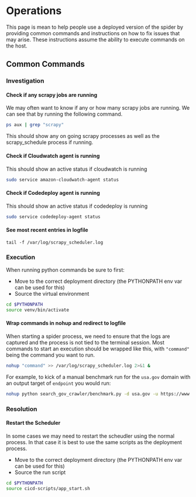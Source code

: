 # Operations
This page is mean to help people use a deployed version of the spider by providing common commands and instructions on how to fix issues that may arise.  These instructions assume the ability to execute commands on the host.

## Common Commands

### Investigation

#### Check if any scrapy jobs are running
We may often want to know if any or how many scrapy jobs are running.  We can see that by running the following command.
```bash
ps aux | grep "scrapy"
```
This should show any on going scrapy processes as well as the scrapy_schedule process if running.

#### Check if Cloudwatch agent is running
This should show an active status if cloudwatch is running
```bash
sudo service amazon-cloudwatch-agent status
```

#### Check if Codedeploy agent is running
This should show an active status if codedeploy is running
```bash
sudo service codedeploy-agent status
```

#### See most recent entries in logfile
```
tail -f /var/log/scrapy_scheduler.log
```

### Execution
When running python commands be sure to first:
* Move to the correct deployment directory (the PYTHONPATH env var can be used for this)
* Source the virtual environment
```bash
cd $PYTHONPATH
source venv/bin/activate
```

#### Wrap commands in nohup and redirect to logfile
When starting a spider process, we need to ensure that the logs are captured and the process is not tied to the terminal session.  Most commands to start an execution should be wrapped like this, with `"command"` being the command you want to run.
```bash
nohup "command" >> /var/log/scrapy_scheduler.log 2>&1 &
```

For example, to kick of a manual benchmark run for the `usa.gov` domain with an output target of `endpoint` you would run:
```bash
nohup python search_gov_crawler/benchmark.py -d usa.gov -u https://www.usa.gov/ -o endpoint >> /var/log/scrapy_scheduler.log 2>&1 &
```

### Resolution

#### Restart the Scheduler
In some cases we may need to restart the scheudler using the normal process.  In that case it is best to use the same scripts as the deployment process.
* Move to the correct deployment directory (the PYTHONPATH env var can be used for this)
* Source the run script
```bash
cd $PYTHONPATH
source cicd-scripts/app_start.sh
```
